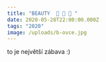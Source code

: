 ```yaml
---
title: "BEAUTY  🐾 🐑 🐾 "
date: 2020-05-28T22:00:00.000Z
tags: "2020"
image: /uploads/b-ovce.jpg
---
```

to je největší zábava :)